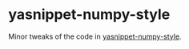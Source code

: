 yasnippet-numpy-style
=====================

Minor tweaks of the code in
[yasnippet-numpy-style](https://github.com/marubu/yasnippet-numpy-style).
